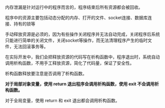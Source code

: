 内存泄漏是针对运行中的程序而言的，程序结束后所有资源都会被回收。

程序中的资源主要包括动态分配的内存、打开的文件、socket连接、数据库连接、持有的锁等

手动释放资源是必须的，因为有些操作关闭程序并无法自动完成，关闭程序后系统只能进行简单的关闭文件，关闭socket等操作，而无法清理程序产生的临时文件，无法回滚事务等。



在实际开发中，我们会把释放资源的代码写在析构函数中，程序退出时，系统自动调用析构函数，不用手工释放资源，简化了代码量，保证了安全性。

析构函数释放要注意是否调用了析构函数。

**对于局部对象变量，使用 return 退出程序会调用析构函数，使用 exit 不会调用析构函数。**

对于全局变量，使用 return 和 exit 退出都会调用析构函数。

